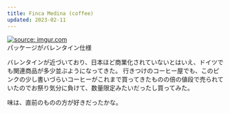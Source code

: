 ```yaml
---
title: Finca Medina (coffee)
updated: 2023-02-11
---
```


<a href="https://imgur.com/Td9aK3D"><img src="https://i.imgur.com/Td9aK3D.jpg" title="source: imgur.com" /></a>  
パッケージがバレンタイン仕様

バレンタインが近づいており、日本ほど商業化されていないとはいえ、ドイツでも関連商品が多少並ぶようになってきた。
行きつけのコーヒー屋でも、このピンクの少し書いづらいコーヒーがこれまで買ってきたものの倍の値段で売られていたのでお祭り気分に負けて、数量限定みたいだったし買ってみた。

味は、直前のものの方が好きだったかな。
